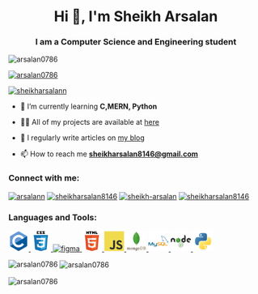 <h1 align="center">Hi 👋, I'm Sheikh Arsalan</h1>
<h3 align="center">I am a Computer Science and Engineering student</h3>

<p align="left"> <img src="https://komarev.com/ghpvc/?username=arsalan0786&label=Profile%20views&color=0e75b6&style=flat" alt="arsalan0786" /> </p>

<p align="left"> <a href="https://github.com/ryo-ma/github-profile-trophy"><img src="https://github-profile-trophy.vercel.app/?username=arsalan0786" alt="arsalan0786" /></a> </p>

<p align="left"> <a href="https://twitter.com/sheikharsalann" target="blank"><img src="https://img.shields.io/twitter/follow/sheikharsalann?logo=twitter&style=for-the-badge" alt="sheikharsalann" /></a> </p>

- 🌱 I’m currently learning **C,MERN, Python**

- 👨‍💻 All of my projects are available at [here](https://arsalan0786.github.io/Portfolio/first.html)

- 📝 I regularly write articles on [my blog](https://medium.com/@sheikharsalan8146)

- 📫 How to reach me **sheikharsalan8146@gmail.com**

<h3 align="left">Connect with me:</h3>
<p align="left">
<a href="https://twitter.com/arsalann" target="blank"><img align="center" src="https://raw.githubusercontent.com/rahuldkjain/github-profile-readme-generator/master/src/images/icons/Social/twitter.svg" alt="arsalann" height="30" width="40" /></a>
<a href="https://linkedin.com/in/sheikharsalan8146" target="blank"><img align="center" src="https://raw.githubusercontent.com/rahuldkjain/github-profile-readme-generator/master/src/images/icons/Social/linked-in-alt.svg" alt="sheikharsalan8146" height="30" width="40" /></a>
<a href="https://stackoverflow.com/users/sheikh-arsalan" target="blank"><img align="center" src="https://raw.githubusercontent.com/rahuldkjain/github-profile-readme-generator/master/src/images/icons/Social/stack-overflow.svg" alt="sheikh-arsalan" height="30" width="40" /></a>
<a href="https://instagram.com/sheikharsalan8146" target="blank"><img align="center" src="https://raw.githubusercontent.com/rahuldkjain/github-profile-readme-generator/master/src/images/icons/Social/instagram.svg" alt="sheikharsalan8146" height="30" width="40" /></a>
</p>

<h3 align="left">Languages and Tools:</h3>
<p align="left"> <a href="https://www.cprogramming.com/" target="_blank" rel="noreferrer"> <img src="https://raw.githubusercontent.com/devicons/devicon/master/icons/c/c-original.svg" alt="c" width="40" height="40"/> </a> <a href="https://www.w3schools.com/css/" target="_blank" rel="noreferrer"> <img src="https://raw.githubusercontent.com/devicons/devicon/master/icons/css3/css3-original-wordmark.svg" alt="css3" width="40" height="40"/> </a> <a href="https://www.figma.com/" target="_blank" rel="noreferrer"> <img src="https://www.vectorlogo.zone/logos/figma/figma-icon.svg" alt="figma" width="40" height="40"/> </a> <a href="https://www.w3.org/html/" target="_blank" rel="noreferrer"> <img src="https://raw.githubusercontent.com/devicons/devicon/master/icons/html5/html5-original-wordmark.svg" alt="html5" width="40" height="40"/> </a> <a href="https://developer.mozilla.org/en-US/docs/Web/JavaScript" target="_blank" rel="noreferrer"> <img src="https://raw.githubusercontent.com/devicons/devicon/master/icons/javascript/javascript-original.svg" alt="javascript" width="40" height="40"/> </a> <a href="https://www.mongodb.com/" target="_blank" rel="noreferrer"> <img src="https://raw.githubusercontent.com/devicons/devicon/master/icons/mongodb/mongodb-original-wordmark.svg" alt="mongodb" width="40" height="40"/> </a> <a href="https://www.mysql.com/" target="_blank" rel="noreferrer"> <img src="https://raw.githubusercontent.com/devicons/devicon/master/icons/mysql/mysql-original-wordmark.svg" alt="mysql" width="40" height="40"/> </a> <a href="https://nodejs.org" target="_blank" rel="noreferrer"> <img src="https://raw.githubusercontent.com/devicons/devicon/master/icons/nodejs/nodejs-original-wordmark.svg" alt="nodejs" width="40" height="40"/> </a> <a href="https://www.python.org" target="_blank" rel="noreferrer"> <img src="https://raw.githubusercontent.com/devicons/devicon/master/icons/python/python-original.svg" alt="python" width="40" height="40"/> </a> </p>

<p><img align="left" src="https://github-readme-stats.vercel.app/api/top-langs?username=arsalan0786&show_icons=true&locale=en&layout=compact" alt="arsalan0786" /></p>

<p>&nbsp;<img align="center" src="https://github-readme-stats.vercel.app/api?username=arsalan0786&show_icons=true&locale=en" alt="arsalan0786" /></p>

<p><img align="center" src="https://github-readme-streak-stats.herokuapp.com/?user=arsalan0786&" alt="arsalan0786" /></p>

<!---
Arsalan0786/Arsalan0786 is a ✨ special ✨ repository because its `README.md` (this file) appears on your GitHub profile.
You can click the Preview link to take a look at your changes.
--->
